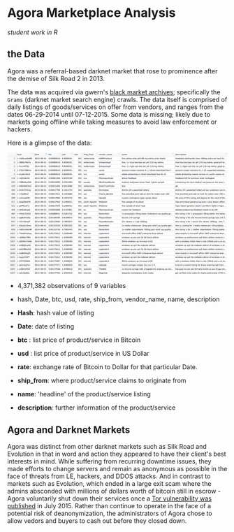 # Agora Marketplace Analysis

_student work in R_


## the Data

Agora was a referral-based darknet market that rose to prominence after the demise of Silk Road 2 in 2013. 

The data was acquired via gwern's [black market archives](http://www.gwern.net/Black-market%20archives#grams); specifically the `Grams` (darknet market search engine) crawls. The data itself is comprised of daily listings of goods/services on offer from vendors, and ranges from the dates 06-29-2014 until 07-12-2015. Some data is missing; likely due to markets going offline while taking measures to avoid law enforcement or hackers. 

Here is a glimpse of the data:

![agora-data](pics/agora-data.png)

- 4,371,382 observations of 9 variables
- hash, Date, btc, usd, rate, ship_from, vendor\_name, name, description


- **Hash**: hash value of listing
- **Date**: date of listing
- **btc** : list price of product/service in Bitcoin
- **usd** : list price of product/service in US Dollar
- **rate**: exchange rate of Bitcoin to Dollar for that particular Date. 
- **ship_from**: where product/service claims to originate from
- **name**: 'headline' of the product/service listing
- **description**: further information of the product/service

## Agora and Darknet Markets

Agora was distinct from other darknet markets such as Silk Road and Evolution in that in word and action they appeared to have their client's best interests in mind. While suffering from recurring downtime issues, they made efforts to change servers and remain as anonymous as possible in the face of threats from LE, hackers, and DDOS attacks. And in contrast to markets such as Evolution, which ended in a large exit scam where the admins absconded with millions of dollars worth of bitcoin still in escrow - Agora voluntarily shut down their services once a [Tor vulnerability was published](https://www.usenix.org/system/files/conference/usenixsecurity15/sec15-paper-kwon.pdf) in July 2015. Rather than continue to operate in the face of a potential risk of deanonymization, the administrators of Agora chose to allow vedors and buyers to cash out before they closed down. 


